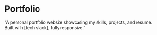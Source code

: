 # Portfolio
“A personal portfolio website showcasing my skills, projects, and resume. Built with [tech stack], fully responsive.”
